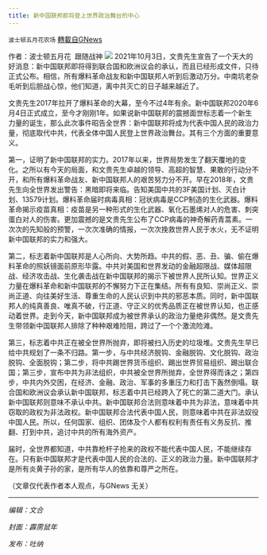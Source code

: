 ```yaml
---
title: 新中国联邦即将登上世界政治舞台的中心
---
```

`波士顿五月花农场` [轉載自GNews](https://gnews.org/zh-hans/1575519/)

作者：波士顿五月花  跟随战神
![](https://assets.gnews.org/wp-content/uploads/2021/10/20211006.jpg)
2021年10月3日，文贵先生宣告了一个天大的好消息：新中国联邦即将得到联合国和欧洲议会的承认，而且已经形成文件，只待正式公布。相信，所有爆料革命战友和新中国联邦人听到后激动万分。中南坑老杂毛听到后胆战心惊，他们知道，离中共灭亡的日子越来越近了。

文贵先生2017年拉开了爆料革命的大幕，至今不过4年有余。新中国联邦2020年6月4日正式成立，至今才刚刚1年。如果说新中国联邦的震撼面世标志着一个新生力量的诞生，那么此次事件昭告全世界：新中国联邦将成为代表中国人民的政治力量，彻底取代中共，代表全体中国人民登上世界政治舞台。其有三个方面的重要意义。

第一，证明了新中国联邦的实力。2017年以来，世界局势发生了翻天覆地的变化。之所以有今天的局面，和文贵先生卓越的领导、高超的智慧、果敢的行动分不开，和所有爆料革命战友、新中国联邦人的艰苦努力分不开。早在2018年，文贵先生向全世界发出警告：黑暗即将来临。告知美国中共的3F美国计划、灭白计划、13579计划。爆料革命届时病毒真相：冠状病毒是CCP制造的生化武器。爆料革命揭示疫苗真相：疫苗是另一种形式的生化武器、氧化石墨烯对人的危害、刺突蛋白对人的伤害。更加震撼的是文贵先生公布了CCP病毒的神奇解药青蒿素。一次次的先知般的预警，一次次准确的情报，一次次挽救世界人民于水火，无不证明新中国联邦的实力和强大。

第二，标志着新中国联邦是人心所向、大势所趋。中共的假、恶、丑、骗、偷在爆料革命的照妖镜面前原形毕露。中共对美国和世界发动的金融超限战、媒体超限战、经济攻击战、生化袭击战在新中国联邦的揭示下被世界人民所认知。世界正义力量在爆料革命和新中国联邦的不懈努力下正在集结。所有有良知、崇尚正义、崇尚正道、向往美好生活、尊重生命的人民认识到中共的邪恶本质。同时，新中国联邦人的纯真善良、唯真不破，行正道、守正义的优秀品质正在被世界认知，也正感动着世界。走到今天，新中国联邦成为被世界承认的政治力量绝非偶然。是文贵先生带领新中国联邦人排除了种种艰难险阻，跨过了一个个激流险滩。

第三，标志着中共正在被全世界所抛弃，即将被扫入历史的垃圾堆。文贵先生早已给中共规划了一条不归路。第一步，与中共经济脱钩、金融脱钩、文化脱钩、政治脱钩、全面脱钩；第二步，将中共踢世界货币组织、踢出世界贸易组织、踢出联合国；第三步，宣布中共为非法组织，中共被全世界所抛弃，全世界得而诛之；第四步，中共内外交困，在经济、金融、政治、军事的多重压力和打击下轰然倒塌。联合国和欧洲议会承认新中国联邦，标志着中共已经跨入了死亡的第二道大门。承认新中国联邦则意味不承认中共。新中国联邦合法则意味着中共为非法，意味着中共窃取的政权为非法政权。新中国联邦合法代表中国人民，则意味着中共在非法奴役中国人民。所以，任何国家、组织、团体及个人都有权利有责任有义务反抗、推翻、打到中共，追讨中共的所有海外资产。

届时，全世界都知道，中共靠枪杆子抢来的政权不能代表中国人民，不能继续存在。只有新中国联邦才是代表中国人民的合法的、正义的政治力量。新中国联邦才是所有炎黄子孙的家，是所有华人的依靠和尊严之所在。

（文章仅代表作者本人观点，与GNews 无关）

* * *

*编辑：文合*

*封面：霹雳鼠年*

*发布：吐纳*
